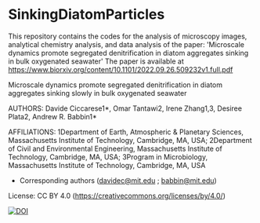 # SinkingDiatomParticles


This repository contains the codes for the analysis of microscopy images, analytical chemistry analysis, and data analysis of the paper: 'Microscale dynamics promote segregated denitrification in diatom aggregates sinking in bulk oxygenated seawater' The paper is available at https://www.biorxiv.org/content/10.1101/2022.09.26.509232v1.full.pdf

Microscale dynamics promote segregated denitrification in diatom aggregates sinking slowly in bulk oxygenated seawater

AUTHORS: Davide Ciccarese1*, Omar Tantawi2, Irene Zhang1,3, Desiree Plata2, Andrew R. Babbin1*

AFFILIATIONS: 1Department of Earth, Atmospheric & Planetary Sciences, Massachusetts Institute of Technology, Cambridge, MA, USA; 2Department of Civil and Environmental Engineering, Massachusetts Institute of Technology, Cambridge, MA, USA; 3Program in Microbiology, Massachusetts Institute of Technology, Cambridge, MA, USA

* Corresponding authors (davidec@mit.edu ; babbin@mit.edu)

License: CC BY 4.0 (https://creativecommons.org/licenses/by/4.0/)

[![DOI](https://zenodo.org/badge/DOI/10.5281/zenodo.7951302.svg)](https://doi.org/10.5281/zenodo.7951302)


